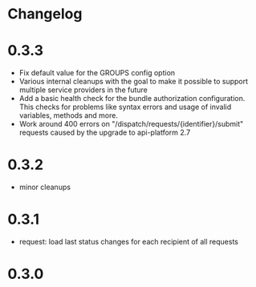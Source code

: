 # Changelog

# 0.3.3

* Fix default value for the GROUPS config option
* Various internal cleanups with the goal to make it possible to support multiple service providers in the future
* Add a basic health check for the bundle authorization configuration. This checks for problems
like syntax errors and usage of invalid variables, methods and more.
* Work around 400 errors on "/dispatch/requests/{identifier}/submit" requests caused by the upgrade to api-platform 2.7

# 0.3.2

- minor cleanups

# 0.3.1

- request: load last status changes for each recipient of all requests

# 0.3.0
